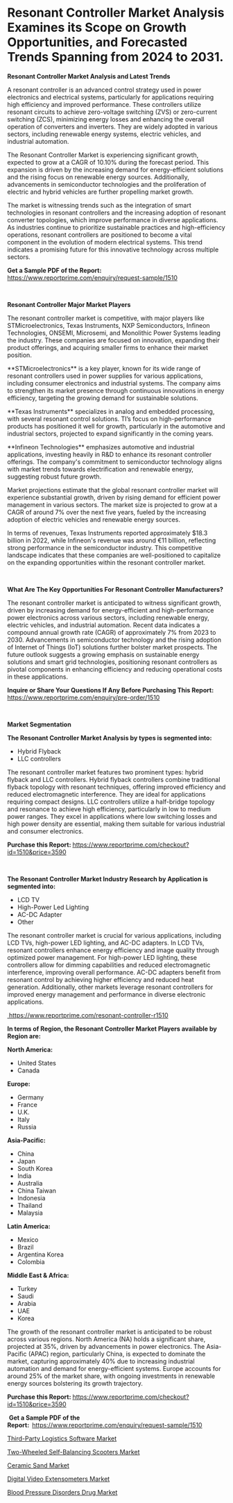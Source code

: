<p><h1>Resonant Controller Market Analysis Examines its Scope on Growth Opportunities, and Forecasted Trends Spanning from 2024 to 2031.</h1></p><p><strong>Resonant Controller Market Analysis and Latest Trends</strong></p>
<p><p>A resonant controller is an advanced control strategy used in power electronics and electrical systems, particularly for applications requiring high efficiency and improved performance. These controllers utilize resonant circuits to achieve zero-voltage switching (ZVS) or zero-current switching (ZCS), minimizing energy losses and enhancing the overall operation of converters and inverters. They are widely adopted in various sectors, including renewable energy systems, electric vehicles, and industrial automation.</p><p>The Resonant Controller Market is experiencing significant growth, expected to grow at a CAGR of 10.10% during the forecast period. This expansion is driven by the increasing demand for energy-efficient solutions and the rising focus on renewable energy sources. Additionally, advancements in semiconductor technologies and the proliferation of electric and hybrid vehicles are further propelling market growth. </p><p>The market is witnessing trends such as the integration of smart technologies in resonant controllers and the increasing adoption of resonant converter topologies, which improve performance in diverse applications. As industries continue to prioritize sustainable practices and high-efficiency operations, resonant controllers are positioned to become a vital component in the evolution of modern electrical systems. This trend indicates a promising future for this innovative technology across multiple sectors.</p></p>
<p><strong>Get a Sample PDF of the Report:&nbsp;</strong> <a href="https://www.reportprime.com/enquiry/request-sample/1510">https://www.reportprime.com/enquiry/request-sample/1510</a></p>
<p>&nbsp;</p>
<p><strong>Resonant Controller Major Market Players</strong></p>
<p><p>The resonant controller market is competitive, with major players like STMicroelectronics, Texas Instruments, NXP Semiconductors, Infineon Technologies, ONSEMI, Microsemi, and Monolithic Power Systems leading the industry. These companies are focused on innovation, expanding their product offerings, and acquiring smaller firms to enhance their market position.</p><p>**STMicroelectronics** is a key player, known for its wide range of resonant controllers used in power supplies for various applications, including consumer electronics and industrial systems. The company aims to strengthen its market presence through continuous innovations in energy efficiency, targeting the growing demand for sustainable solutions.</p><p>**Texas Instruments** specializes in analog and embedded processing, with several resonant control solutions. TI’s focus on high-performance products has positioned it well for growth, particularly in the automotive and industrial sectors, projected to expand significantly in the coming years.</p><p>**Infineon Technologies** emphasizes automotive and industrial applications, investing heavily in R&D to enhance its resonant controller offerings. The company's commitment to semiconductor technology aligns with market trends towards electrification and renewable energy, suggesting robust future growth.</p><p>Market projections estimate that the global resonant controller market will experience substantial growth, driven by rising demand for efficient power management in various sectors. The market size is projected to grow at a CAGR of around 7% over the next five years, fueled by the increasing adoption of electric vehicles and renewable energy sources. </p><p>In terms of revenues, Texas Instruments reported approximately $18.3 billion in 2022, while Infineon's revenue was around €11 billion, reflecting strong performance in the semiconductor industry. This competitive landscape indicates that these companies are well-positioned to capitalize on the expanding opportunities within the resonant controller market.</p></p>
<p>&nbsp;</p>
<p><strong>What Are The Key Opportunities For Resonant Controller Manufacturers?</strong></p>
<p><p>The resonant controller market is anticipated to witness significant growth, driven by increasing demand for energy-efficient and high-performance power electronics across various sectors, including renewable energy, electric vehicles, and industrial automation. Recent data indicates a compound annual growth rate (CAGR) of approximately 7% from 2023 to 2030. Advancements in semiconductor technology and the rising adoption of Internet of Things (IoT) solutions further bolster market prospects. The future outlook suggests a growing emphasis on sustainable energy solutions and smart grid technologies, positioning resonant controllers as pivotal components in enhancing efficiency and reducing operational costs in these applications.</p></p>
<p><strong>Inquire or Share Your Questions If Any Before Purchasing This Report:</strong> <a href="https://www.reportprime.com/enquiry/pre-order/1510">https://www.reportprime.com/enquiry/pre-order/1510</a></p>
<p>&nbsp;</p>
<p><strong>Market Segmentation</strong></p>
<p><strong>The Resonant Controller Market Analysis by types is segmented into:</strong></p>
<p><ul><li>Hybrid Flyback</li><li>LLC controllers</li></ul></p>
<p><p>The resonant controller market features two prominent types: hybrid flyback and LLC controllers. Hybrid flyback controllers combine traditional flyback topology with resonant techniques, offering improved efficiency and reduced electromagnetic interference. They are ideal for applications requiring compact designs. LLC controllers utilize a half-bridge topology and resonance to achieve high efficiency, particularly in low to medium power ranges. They excel in applications where low switching losses and high power density are essential, making them suitable for various industrial and consumer electronics.</p></p>
<p><strong>Purchase this Report:&nbsp;</strong><a href="https://www.reportprime.com/checkout?id=1510&price=3590">https://www.reportprime.com/checkout?id=1510&price=3590</a></p>
<p>&nbsp;</p>
<p><strong>The Resonant Controller Market Industry Research by Application is segmented into:</strong></p>
<p><ul><li>LCD TV</li><li>High-Power Led Lighting</li><li>AC-DC Adapter</li><li>Other</li></ul></p>
<p><p>The resonant controller market is crucial for various applications, including LCD TVs, high-power LED lighting, and AC-DC adapters. In LCD TVs, resonant controllers enhance energy efficiency and image quality through optimized power management. For high-power LED lighting, these controllers allow for dimming capabilities and reduced electromagnetic interference, improving overall performance. AC-DC adapters benefit from resonant control by achieving higher efficiency and reduced heat generation. Additionally, other markets leverage resonant controllers for improved energy management and performance in diverse electronic applications.</p></p>
<p><a href="https://www.reportprime.com/resonant-controller-r1510">&nbsp;https://www.reportprime.com/resonant-controller-r1510</a></p>
<p><strong>In terms of Region, the Resonant Controller Market Players available by Region are:</strong></p>
<p>
    <p> <strong> North America: </strong>
        <ul>
            <li>United States</li>
            <li>Canada</li>
        </ul>
        </p> 
    <p> <strong> Europe: </strong>
        <ul>
            <li>Germany</li>
            <li>France</li>
            <li>U.K.</li>
            <li>Italy</li>
            <li>Russia</li>
        </ul>
        </p> 
    <p> <strong> Asia-Pacific: </strong>
        <ul>
            <li>China</li>
            <li>Japan</li>
            <li>South Korea</li>
            <li>India</li>
            <li>Australia</li>
            <li>China Taiwan</li>
            <li>Indonesia</li>
            <li>Thailand</li>
            <li>Malaysia</li>
        </ul>
        </p> 
    <p> <strong> Latin America: </strong>
        <ul>
            <li>Mexico</li>
            <li>Brazil</li>
            <li>Argentina Korea</li>
            <li>Colombia</li>
        </ul>
        </p> 
    <p> <strong> Middle East & Africa: </strong>
        <ul>
            <li>Turkey</li>
            <li>Saudi</li>
            <li>Arabia</li>
            <li>UAE</li>
            <li>Korea</li>
        </ul>
    </p>
    </p>
<p><p>The growth of the resonant controller market is anticipated to be robust across various regions. North America (NA) holds a significant share, projected at 35%, driven by advancements in power electronics. The Asia-Pacific (APAC) region, particularly China, is expected to dominate the market, capturing approximately 40% due to increasing industrial automation and demand for energy-efficient systems. Europe accounts for around 25% of the market share, with ongoing investments in renewable energy sources bolstering its growth trajectory.</p></p>
<p><strong>Purchase this Report: </strong><a href="https://www.reportprime.com/checkout?id=1510&price=3590">https://www.reportprime.com/checkout?id=1510&price=3590</a></p>
<p>&nbsp;<strong>Get a Sample PDF of the Report:&nbsp;&nbsp;</strong><a href="https://www.reportprime.com/enquiry/request-sample/1510">https://www.reportprime.com/enquiry/request-sample/1510</a></p>
<p><strong></strong></p>
<p><p><a href="https://medium.com/@caylawisoky8698/strategic-roadmap-to-success-global-third-party-logistics-software-market-analysis-2024-2031-6b25e3adc59b">Third-Party Logistics Software Market</a></p><p><a href="https://issuu.com/reportprime-2/docs/two-wheeled-self-balancing-scooters_7f4d376e22cc09">Two-Wheeled Self-Balancing Scooters Market</a></p><p><a href="https://www.linkedin.com/pulse/driving-factors-behind-ceramic-sand-market-trends-applications-nuezc?trackingId=Y%2BVli1YRRwCkw1pn5PlPtQ%3D%3D">Ceramic Sand Market</a></p><p><a href="https://issuu.com/reportprime-2/docs/digital-video-extensometers-market-_e17c94e791779b">Digital Video Extensometers Market</a></p><p><a href="https://medium.com/@estellaemmerich/blood-pressure-disorders-drug-market-global-market-insights-and-sales-trends-2024-to-2031-34e208e147c9">Blood Pressure Disorders Drug Market</a></p></p>